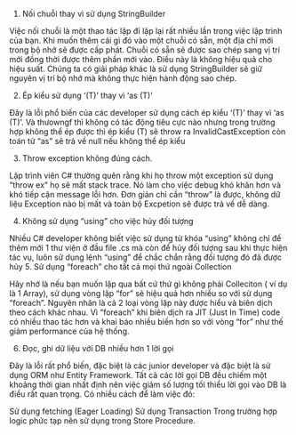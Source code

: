 1. Nối chuỗi thay vì sử dụng StringBuilder

Việc nối chuỗi là một thao tác lặp đi lặp lại rất nhiều lần trong việc lập trình của bạn. Khi muốn thêm cái gì đó vào một chuỗi có sẵn, một địa chỉ mới trong bộ nhớ sẽ được cấp phát. Chuỗi có sẵn sẽ được sao chép sang vị trí mới đồng thời được thêm phần mới vào. Điều này là không hiệu quả cho hiệu suất. Chúng ta có giải pháp khác là sử dụng StringBuilder sẽ giữ nguyên vị trí bộ nhớ mà không thực hiện hành động sao chép.

2. Ép kiểu sử dụng ‘(T)’ thay vì ‘as (T)’

Đây là lỗi phổ biến của các developer sử dụng cách ép kiểu ‘(T)’ thay vì ‘as (T)’. Và thưowngf thì không có tác động tiêu cực nào nhưng trong trường hợp không thể ép được thì ép kiểu (T) sẽ throw ra InvalidCastException còn toán tử “as” sẽ trả về null nếu không thể ép kiểu

3. Throw exception không đúng cách.

Lập trình viên C# thường quên rằng khi họ throw một exception sử dụng “throw ex” họ sẽ mất stack trace. Nó làm cho việc debug khó khăn hơn và khó tiếp cận message lỗi hơn. Đơn giản chỉ cần “throw” là được, không dữ liệu Exception nào bị mất và toàn bộ Excpetion sẽ được trả về dễ dàng.

4. Không sử dụng “using” cho việc hủy đối tượng

Nhiều C# developer không biết việc sử dụng từ khóa “using” không chỉ để thêm mới 1 thư viện ở đầu file .cs mà còn để hủy đối tượng sau khi thực hiện tác vụ, luôn sử dụng lệnh “using” để chắc chắn rằng đối tượng đó đã được hủy
5. Sử dụng “foreach” cho tất cả mọi thứ ngoài Collection

Hãy nhớ là nếu bạn muốn lặp qua bất cứ thứ gì không phải Colleciton ( ví dụ là 1 Array), sử dụng vòng lặp “for” sẽ hiệu quả hơn nhiều so với sử dụng “foreach”. Nguyên nhân là cả 2 loại vòng lặp này được hiểu và biên dịch theo cách khác nhau. Vì “foreach” khi biên dịch ra JIT (Just In Time) code có nhiều thao tác hơn và khai báo nhiều biến hơn so với vòng “for” như thế giảm performance của hệ thống.

6. Đọc, ghi dữ liệu với DB nhiều hơn 1 lời gọi

Đây là lỗi rất phổ biến, đặc biệt là các junior developer và đặc biệt là sử dụng ORM như Entity Framework. Tất cả các lời gọi DB đều chiếm một khoảng thời gian nhất định nên việc giảm số lượng tối thiểu lời gọi vào DB là điều rất quan trọng. Có nhiều cách để làm việc đó:

Sử dụng fetching (Eager Loading)
Sử dụng Transaction
Trong trường hợp logic phức tạp nên sử dụng trong Store Procedure.
